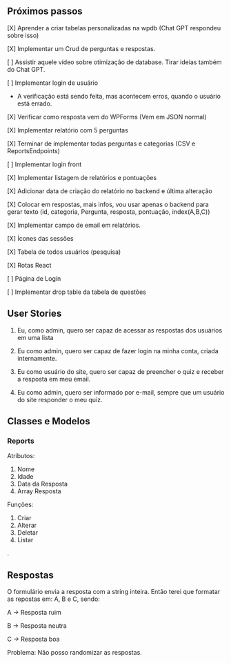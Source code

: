## Próximos passos

[X] Aprender a criar tabelas personalizadas na wpdb (Chat GPT respondeu sobre isso)

[X] Implementar um Crud de perguntas e respostas.

[ ] Assistir aquele vídeo sobre otimização de database. Tirar ideias também do Chat GPT.

[ ] Implementar login de usuário

-   A verificação está sendo feita, mas acontecem erros, quando o usuário está errado.

[X] Verificar como resposta vem do WPForms (Vem em JSON normal)

[X] Implementar relatório com 5 perguntas

[X] Terminar de implementar todas perguntas e categorias (CSV e ReportsEndpoints)

[ ] Implementar login front

[X] Implementar listagem de relatórios e pontuações

[X] Adicionar data de criação do relatório no backend e última alteração

[X] Colocar em respostas, mais infos, vou usar apenas o backend para gerar texto (id, categoria, Pergunta, resposta, pontuação, index(A,B,C))

[X] Implementar campo de email em relatórios.

[X] Ícones das sessões

[X] Tabela de todos usuários (pesquisa)

[X] Rotas React

[ ] Página de Login

[ ] Implementar drop table da tabela de questões

## User Stories

1. Eu, como admin, quero ser capaz de acessar as respostas dos usuários em uma lista

2. Eu como admin, quero ser capaz de fazer login na minha conta, criada internamente.

3. Eu como usuário do site, quero ser capaz de preencher o quiz e receber a resposta em meu email.

4. Eu como admin, quero ser informado por e-mail, sempre que um usuário do site responder o meu quiz.

## Classes e Modelos

### Reports

Atributos:

1. Nome
2. Idade
3. Data da Resposta
4. Array Resposta

Funções:

1. Criar
2. Alterar
3. Deletar
4. Listar

.

## Respostas

O formulário envia a resposta com a string inteira.
Então terei que formatar as repostas em: A, B e C, sendo:

A -> Resposta ruim

B -> Resposta neutra

C -> Resposta boa

Problema: Não posso randomizar as respostas.
